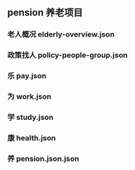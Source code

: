 ## pension 养老项目
###  老人概况 elderly-overview.json
###  政策找人 policy-people-group.json
###  乐 pay.json
###  为 work.json
###  学 study.json
###  康 health.json
###  养  pension.json.json

